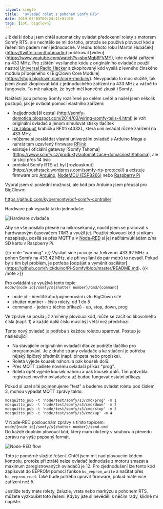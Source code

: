 ```yaml
---
layout: single
title:  "Ovladač rolet s pohonem Somfy RTS"
date: 2019-03-03T09:24:11+01:00
tags: [iot, bigclown]
---
```

Již delší dobu jsem chtěl automaticky ovládat předokenní rolety s motorem Somfy
RTS, ale nechtělo se mi do toho, protože se používá plovoucí kód a řešení tím
pádem není jednoduché. V lednu tohoto roku [Martin Hubáček]
(https://twitter.com/hubmartin) publikoval [video]
(https://www.youtube.com/watch?v=sbqMqb6FVMY), kde ovládá zařízení na 433 MHz.
Pro zjištění vysílaného kódu z originálního ovladače použil nástroj
[Universal Radio Hacker](https://github.com/jopohl/urh) a zkopírovaný kód
vysílá z levného čínského modulu připojeného k [BigClown Core Module]
(https://shop.bigclown.com/core-module/). Nevypadalo to moc složitě, tak jsem
zkusil zkopírovat kód z jednoduchého zařízení na 433 MHz a vážně to fungovalo.
To mě nakoplo, že bych měl konečně zkusit i Somfy.

Naštěstí jsou pohony Somfy rozšířené po celém světě a našel jsem několik postupů,
jak je ovládat pomocí vlastního zařízení:

- [nejjednodušší cesta]
  (http://somfy-domotica.blogspot.com/2014/03/wiring-somfy-telis-4.html)
  je vzít originální ovladač a jenom simulovat stisky tlačítek
- [lze zakoupit](http://www.rfxcom.com/epages/78165469.sf/en_GB/?ObjectPath=/Shops/78165469/Products/18103)
  krabičku RFXtrx433XL, která umí ovládat různé zařízení na 433 MHz
- můžeme si poskládat vlastní univerzální ovladač s Arduino Mega a nahrát tam
  uzavřený firmware [RFlink](http://www.rflink.nl/blog2/)
- existuje i oficiální gateway [Somfy Tahoma]
  (https://www.somfy.cz/produkty/automatizace-domacnosti/tahoma),
  ale ta stojí přes 14 tisíc
- protokol Somfy RTS už byl [rozlousknut]
  (https://pushstack.wordpress.com/somfy-rts-protocol/)
  a existuje firmware pro [Arduino](https://github.com/Nickduino/Somfy_Remote),
  [NodeMCU (ESP8266)](https://nodemcu.readthedocs.io/en/master/en/modules/somfy/)
  nebo [Raspberry Pi](https://github.com/Nickduino/Pi-Somfy)

Vybral jsem si poslední možnost, ale kód pro Arduino jsem přepsal pro BigClown:

https://github.com/kybermonty/bcf-somfy-controller

Hardware pak vypadá takto jednoduše:

![Hardware ovladače](/img/ovladac-somfy-hw.jpg)

Aby se vše posílalo přesně na mikrosekundy, naučil jsem se pracovat s hardwarovým
časovačem TIM3 a využil jej. Použitý plovoucí kód si nikam nezapisuju, posílá se
přes MQTT a v [Node-RED](https://nodered.org/) si jej načítám/ukládám z/na SD
kartu v Raspberry Pi.

{{< note "warning" >}}
Vysílač sice pracuje na frekvenci 433,92 MHz a pohon
Somfy na 433,42 MHz, ale při vysílání do pár metrů to nevadí. Pokud by s tím byl
problém, je potřeba [odpájet a vyměnit oscilátor]
(https://github.com/Nickduino/Pi-Somfy/blob/master/README.md).
{{< /note >}}

Pro ovládání se využívá tento topic:  
`node/{node id}/somfy/s{shutter number}/cmd/{command}`

- node id - identifikátor/pojmenování uzlu BigClown sítě
- shutter number - číslo rolety, od 1 do 5
- command - jeden z těchto příkazů - up, stop, down, prog

Ve zprávě se posílá již zmíněný plovoucí kód, může se začít od libovolného čísla (např. 1) a každé další číslo musí být větší než předchozí.

Tento nový ovladač je potřeba s každou roletou spárovat. Postup je následující:

- Na stávajícím originálním ovladači dlouze podržte tlačítko pro programování.
  Je z druhé strany ovladače a ke stlačení je potřeba nějaký špičatý předmět
  (např. pinzeta nebo propiska).
- Roleta vyjede kousek nahoru a pak kousek dolů.
- Přes MQTT zašlete novému ovladači příkaz "prog".
- Roleta opět vyjede kousek nahoru a pak kousek dolů. Tím potvrdila registraci
  nového ovladače a už budou fungovat ostatní příkazy.

Pokud si uzel sítě pojmenujeme "test" a budeme ovládat roletu pod číslem 3, mohou
vypadat MQTT zprávy takto:

```
mosquitto_pub -t 'node/test/somfy/s3/cmd/prog' -m 1
mosquitto_pub -t 'node/test/somfy/s3/cmd/down' -m 2
mosquitto_pub -t 'node/test/somfy/s3/cmd/stop' -m 3
mosquitto_pub -t 'node/test/somfy/s3/cmd/up' -m 4
```

V Node-RED poslouchám zprávy s tímto topicem:  
`node/{node id}/somfy/s{shutter number}/send-cmd`  
Do každé doplním plovoucí kód, který mám uložený v souboru a převedu zprávu
na výše popsaný formát.

![Node-RED flow](/img/ovladac-somfy-nodered.png)

Toto je poměrně složité řešení. Chtěl jsem mít nad plovoucím kódem kontrolu,
protože při ztrátě nelze ovladač jednoduše z motoru smazat a maximum
zaregistrovaných ovladačů je 12. Pro zjednodušení lze tento kód zapisovat
do EEPROM pomocí funkce `bc_eeprom_write` a načítat přes `bc_eeprom_read`.
Také bude potřeba upravit firmware, pokud máte více zařízení než 5.

Jestliže tedy máte rolety, žaluzie, vrata nebo markýzu s pohonem RTS, můžete
vyzkoušet toto řešení. Kdyby jste si nevěděli s něčím rady, klidně mi napište.

